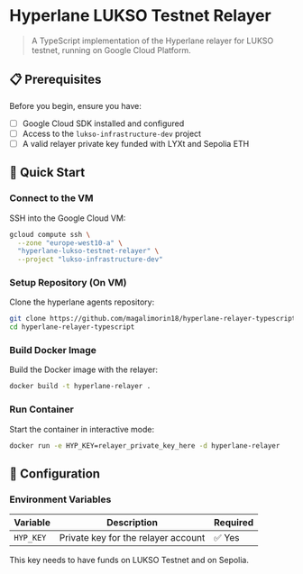 # Hyperlane LUKSO Testnet Relayer

> A TypeScript implementation of the Hyperlane relayer for LUKSO testnet, running on Google Cloud Platform.

## 📋 Prerequisites

Before you begin, ensure you have:

- [ ] Google Cloud SDK installed and configured
- [ ] Access to the `lukso-infrastructure-dev` project
- [ ] A valid relayer private key funded with LYXt and Sepolia ETH

## 🚀 Quick Start

### Connect to the VM

SSH into the Google Cloud VM:

```bash
gcloud compute ssh \
  --zone "europe-west10-a" \
  "hyperlane-lukso-testnet-relayer" \
  --project "lukso-infrastructure-dev"
```

### Setup Repository (On VM)

Clone the hyperlane agents repository:

```bash
git clone https://github.com/magalimorin18/hyperlane-relayer-typescript.git
cd hyperlane-relayer-typescript
```

### Build Docker Image

Build the Docker image with the relayer:

```bash
docker build -t hyperlane-relayer .
```

### Run Container

Start the container in interactive mode:

```bash
docker run -e HYP_KEY=relayer_private_key_here -d hyperlane-relayer
```

## 🔧 Configuration

### Environment Variables

| Variable  | Description                         | Required |
| --------- | ----------------------------------- | -------- |
| `HYP_KEY` | Private key for the relayer account | ✅ Yes   |

This key needs to have funds on LUKSO Testnet and on Sepolia.
